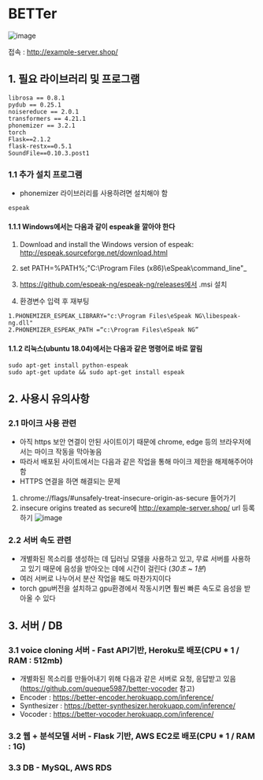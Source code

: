# BETTer
![image](https://user-images.githubusercontent.com/62554639/187997853-5cce284f-f17f-4506-89d3-d193365930ef.png)

접속 : http://example-server.shop/

## 1. 필요 라이브러리 및 프로그램
```
librosa == 0.8.1
pydub == 0.25.1
noisereduce == 2.0.1
transformers == 4.21.1
phonemizer == 3.2.1
torch
Flask==2.1.2
flask-restx==0.5.1
SoundFile==0.10.3.post1
```

### 1.1 추가 설치 프로그램
- phonemizer 라이브러리를 사용하려면 설치해야 함
```
espeak
```

#### 1.1.1 Windows에서는 다음과 같이 espeak을 깔아야 한다

1. Download and install the Windows version of espeak: http://espeak.sourceforge.net/download.html

2. set PATH=%PATH%;"C:\Program Files (x86)\eSpeak\command_line\"_

3. https://github.com/espeak-ng/espeak-ng/releases에서 .msi 설치

4. 환경변수 입력 후 재부팅
```
1.PHONEMIZER_ESPEAK_LIBRARY="c:\Program Files\eSpeak NG\libespeak-ng.dll"
2.PHONEMIZER_ESPEAK_PATH =“c:\Program Files\eSpeak NG”
```




#### 1.1.2 리눅스(ubuntu 18.04)에서는 다음과 같은 명령어로 바로 깔림
```
sudo apt-get install python-espeak
sudo apt-get update && sudo apt-get install espeak
```

## 2. 사용시 유의사항
### 2.1  마이크 사용 관련
- 아직 https 보안 연결이 안된 사이트이기 때문에 chrome, edge 등의 브라우저에서는 마이크 작동을 막아놓음
- 따라서 배포된 사이트에서는 다음과 같은 작업을 통해 마이크 제한을 해제해주어야 함
- HTTPS 연결을 하면 해결되는 문제
1. chrome://flags/#unsafely-treat-insecure-origin-as-secure 들어가기
2. insecure origins treated as secure에 http://example-server.shop/ url 등록하기
![image](https://user-images.githubusercontent.com/62554639/187994497-24b4f23a-07e7-4c0b-b658-20b5ce7dc463.png)

### 2.2 서버 속도 관련
- 개별화된 목소리를 생성하는 데 딥러닝 모델을 사용하고 있고, 무료 서버를 사용하고 있기 때문에 음성을 받아오는 데에 시간이 걸린다 (*30초 ~ 1분*)
- 여러 서버로 나누어서 분산 작업을 해도 마찬가지이다
- torch gpu버전을 설치하고 gpu환경에서 작동시키면 훨씬 빠른 속도로 음성을 받아올 수 있다

## 3. 서버 / DB
### 3.1 voice cloning 서버 - Fast API기반, Heroku로 배포(CPU * 1 / RAM : 512mb)
- 개별화된 목소리를 만들어내기 위해 다음과 같은 서버로 요청, 응답받고 있음 (https://github.com/queque5987/better-vocoder 참고)
- Encoder : https://better-encoder.herokuapp.com/inference/
- Synthesizer : https://better-synthesizer.herokuapp.com/inference/
- Vocoder : https://better-vocoder.herokuapp.com/inference/

### 3.2 웹 + 분석모델 서버 - Flask 기반, AWS EC2로 배포(CPU * 1 / RAM : 1G)

### 3.3 DB - MySQL, AWS RDS
